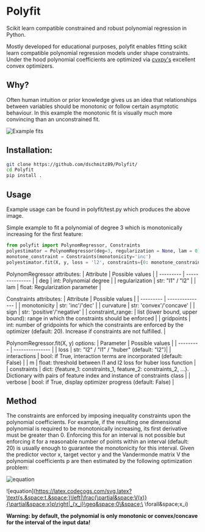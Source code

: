 # Polyfit
Scikit learn compatible constrained and robust polynomial regression in Python. 

Mostly developed for educational purposes, polyfit enables fitting scikit learn compatible polynomial regression models under shape constraints.
Under the hood polynomial coefficients are optimized via [cvxpy's](https://github.com/cvxgrp/cvxpy) excellent convex optimizers. 

## Why?
Often human intuition or prior knowledge gives us an idea that relationships between variables should be monotonic or follow certain asymptotic behaviour. In this example the monotonic fit is visually much more convincing than an unconstrained fit. 

![Example fits](https://github.com/dschmitz89/Polyfit/blob/Multidimensional/Example_Monotonic.png)

## Installation: 

```bash
git clone https://github.com/dschmitz89/Polyfit/
cd Polyfit
pip install .
```

## Usage
Example usage can be found in polyfit/test.py which produces the above image.

Simple example to fit a polynomial of degree 3 which is monotonically increasing for the first feature:
```python
from polyfit import PolynomRegressor, Constraints
polyestimator = PolynomRegressor(deg=3, regularization = None, lam = 0)
monotone_constraint = Constraints(monotonicity='inc')
polyestimator.fit(X, y, loss = 'l2', constraints={0: monotone_constraint})
```

PolynomRegressor attributes:
| Attribute | Possible values |
| --------- | --------------- |
| deg       | int: Polynomial degree |
| regularization | str: "l1" / "l2" |
| lam | float: Regularization parameter |

Constraints attributes:
| Attribute | Possible values |
| --------- | --------------- |
| monotonicity       | str: 'inc'/'dec' |
| curvature | str: 'convex'/'concave' |
| sign | str: 'positive'/'negative' |
| constraint_range: | list (lower bound, upper bound): range in which the constraints should be enforced |
| gridpoints | int: number of gridpoints for which the constraints are enforced by the optimizer (default: 20). Increase if constraints are not fulfilled. |

PolynomRegressor.fit(X, y) options:
| Parameter | Possible values |
| --------- | --------------- |
| loss      | str: "l2" / "l1" / "huber" (default: "l2")|
| interactions | bool: if True, interaction terms are incorporated (default: False) |
| m            | float: threshold between l1 and l2 loss for huber loss function |
| constraints | dict: {feature_1: constraints_1, feature_2: constraints_2, ...}. Dictionary with pairs of feature index and instance of constraints class |
| verbose | bool: if True, display optimizer progress (default: False) |

## Method
The constraints are enforced by imposing inequality constraints upon the polynomial coefficients. For example, if the resulting one dimensional polynomial is required to be monotonically increasing, its first derivative must be greater than 0. Enforcing this for an interval is not possible but enforcing it for a reasonable number of points within an interval (default: 20) is usually enough to guarantee the monotonicity for this interval. Given the predictor vector x, target vector y and the Vandermonde matrix V the polynomial coefficients p are then estimated by the following optimization problem:

![equation](https://latex.codecogs.com/svg.latex?\underset{p}{\mathrm{argmin}}||V(x)p-y||^2=0)

![equation](https://latex.codecogs.com/svg.latex?\text{s.&space;t.&space;}\left|\frac{\partial&space;V(x)}{\partial&space;x}p\right|_{x_i}\geq&space;0\&space;\ \forall\&space;x_i)

**Warning: by default, the polynomial is only monotonic or convex/concave for the interval of the input data!**